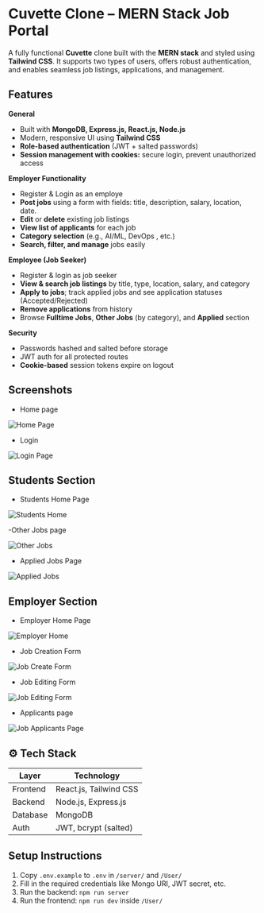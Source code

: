 # Cuvette Clone – MERN Stack Job Portal
A fully functional **Cuvette** clone built with the **MERN stack** and styled using **Tailwind CSS**. It supports two types of users, offers robust authentication, and enables seamless job listings, applications, and management.

## Features
**General**
- Built with **MongoDB, Express.js, React.js, Node.js**
- Modern, responsive UI using **Tailwind CSS**
- **Role-based authentication** (JWT + salted passwords)
- **Session management with cookies:** secure login, prevent unauthorized access

**Employer Functionality**
- Register & Login as an employe
- **Post jobs** using a form with fields: title, description, salary, location, date.
- **Edit** or **delete** existing job listings
- **View list of applicants** for each job
- **Category selection** (e.g., AI/ML, DevOps   , etc.)
- **Search, filter, and manage** jobs easily

**Employee (Job Seeker)**
- Register & login as job seeker
- **View & search job listings** by title, type, location, salary, and category
- **Apply to jobs**; track applied jobs and see application statuses (Accepted/Rejected)
- **Remove applications** from history
- Browse **Fulltime Jobs**, **Other Jobs** (by category), and **Applied** section

**Security**
- Passwords hashed and salted before storage
- JWT auth for all protected routes
- **Cookie-based** session tokens expire on logout

## Screenshots
- Home page

![Home Page](assets/Home_Page.png)

- Login

 ![Login Page](assets/Students_Login.png)

##  Students Section

- Students Home Page

 ![Students Home](assets/Students_Home.png)

 -Other Jobs page

 ![Other Jobs](assets/Other_Jobs.png)

- Applied Jobs Page

 ![Applied Jobs](assets/Applied_Jobs.png)

## Employer Section

- Employer Home Page

 ![Employer Home](assets/Companey_Home.png)

- Job Creation Form

 ![Job Create Form](assets/Job_Creation_Form.png)

- Job Editing Form

 ![Job Editing Form](assets/Job_Editing_Form.png)

- Applicants page

 ![Job Applicants Page](assets/Company_Applicants.png)

## ⚙️ Tech Stack

| Layer      | Technology        |
|------------|------------------|
| Frontend   | React.js, Tailwind CSS |
| Backend    | Node.js, Express.js    |
| Database   | MongoDB           |
| Auth       | JWT, bcrypt (salted)   |


## Setup Instructions

1. Copy `.env.example` to `.env` in `/server/` and `/User/`
2. Fill in the required credentials like Mongo URI, JWT secret, etc.
3. Run the backend: `npm run server`
4. Run the frontend: `npm run dev` inside `/User/`
